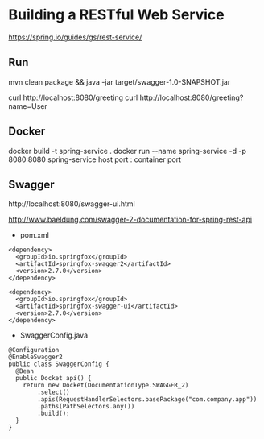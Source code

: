 # Building a RESTful Web Service

https://spring.io/guides/gs/rest-service/

## Run

mvn clean package && java -jar target/swagger-1.0-SNAPSHOT.jar

curl http://localhost:8080/greeting
curl http://localhost:8080/greeting?name=User

## Docker

docker build -t spring-service .
docker run --name spring-service -d -p 8080:8080 spring-service
                                   host port : container port

## Swagger

http://localhost:8080/swagger-ui.html

http://www.baeldung.com/swagger-2-documentation-for-spring-rest-api

- pom.xml

```
<dependency>
  <groupId>io.springfox</groupId>
  <artifactId>springfox-swagger2</artifactId>
  <version>2.7.0</version>
</dependency>

<dependency>
  <groupId>io.springfox</groupId>
  <artifactId>springfox-swagger-ui</artifactId>
  <version>2.7.0</version>
</dependency>
```

- SwaggerConfig.java

```
@Configuration
@EnableSwagger2
public class SwaggerConfig {
  @Bean
  public Docket api() {
    return new Docket(DocumentationType.SWAGGER_2)
        .select()
        .apis(RequestHandlerSelectors.basePackage("com.company.app"))
        .paths(PathSelectors.any())
        .build();
  }
}
```

